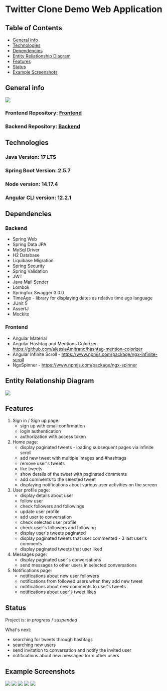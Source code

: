 # Twitter Clone Demo Web Application

## Table of Contents
* [General info](#general-info)
* [Technologies](#technologies)
* [Dependencies](#dependencies)
* [Entity Reliationship Diagram](#entity-relationship-diagram)
* [Features](#features)
* [Status](#status)
* [Example Screenshots](#example-screenshots)


## General info

<img src = "./src/main/resources/images/twitter-clone-architecture.jpg" >

### Frontend Repository: [Frontend](https://github.com/poik12/twitter-clone-frontend)
### Backend Repository:  [Backend](https://github.com/poik12/twitter-clone-backend)

## Technologies
### Java Version: 17 LTS
### Spring Boot Version: 2.5.7
### Node version: 14.17.4
### Angular CLI version: 12.2.1

## Dependencies
### Backend
  - Spring Web
  - Spring Data JPA
  - MySql Driver
  - H2 Database
  - Liquibase Migration
  - Spring Security
  - Spring Validation
  - JWT
  - Java Mail Sender
  - Lombok
  - Springfox Swagger 3.0.0
  - TimeAgo - library for displaying dates as relative time ago language
  - JUnit 5
  - AssertJ
  - Mockito

### Frontend
  - Angular Material
  - Angular Hashtag and Mentions Colorizer - https://github.com/alessiaAmitrano/hashtag-mention-colorizer
  - Angular Infinite Scroll - https://www.npmjs.com/package/ngx-infinite-scroll
  - NgxSpinner - https://www.npmjs.com/package/ngx-spinner

## Entity Relationship Diagram
<img src = "./src/main/resources/images/twitter-clone-erd.jpg" >

## Features
1. Sign in / Sign up page:
   - sign up with email confirmation
   - login authentication
   - authorization with access token
2. Home page:
   - display paginated tweets - loading subsequent pages via infinite scroll
   - add new tweet with multiple images and #hashtags
   - remove user's tweets
   - like tweets
   - show details of the tweet with paginated comments
   - add comments to the selected tweet
   - displaying notifications about various user activities on the screen
3. User profile page:
   - display details about user
   - follow user
   - check followers and followings
   - update user profile
   - add user to conversation
   - check selected user profile
   - check user's followers and following
   - display user's tweets paginated
   - display paginated tweets that user commented - 3 last user's comments
   - display paginated tweets that user liked
4. Messages page:
   - display paginated user's conversations
   - send messages to other users in selected conversations
5. Notifications page:
   - notifications about new user followers
   - notifications from followed users when they add new tweet
   - notifications about new comments to user's tweets
   - notifications about user's tweet likes
  

## Status
Project is: _in progress_ / _suspended_

What's next:
- searching for tweets through hashtags
- searching new users
- send invitation to conversation and notify the invited user
- notifications about new messages form other users


## Example Screenshots
<img src = "./src/main/resources/images/twitter-clone-main-page.PNG" >
<img src = "./src/main/resources/images/twitter-clone-messages-page.PNG" >
<img src = "./src/main/resources/images/twitter-clone-notifications-page.PNG" >
<img src = "./src/main/resources/images/twitter-clone-profile-page.PNG" >
<img src = "./src/main/resources/images/twitter-clone-profile-page-2.PNG" >